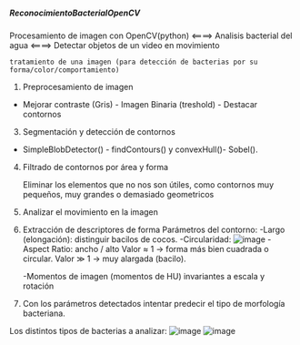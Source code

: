 ##### ReconocimientoBacterialOpenCV ##### 
Procesamiento de imagen con OpenCV(python) <====> Analisis bacterial del agua <====> Detectar objetos de un video en movimiento 

	tratamiento de una imagen (para detección de bacterias por su forma/color/comportamiento)

1) Preprocesamiento de imagen
   
 - Mejorar contraste (Gris) - Imagen Binaria (treshold) - Destacar contornos

3) Segmentación y detección de contornos

- SimpleBlobDetector() - findContours() y convexHull()- Sobel().

4) Filtrado de contornos por área y forma
   
   	Eliminar los elementos que no nos son útiles, como contornos muy pequeños, muy  grandes o demasiado geometricos
  
5) Analizar el movimiento en la imagen
6) Extracción de descriptores de forma
	Parámetros del contorno:
		-Largo (elongación): distinguir bacilos de cocos.
   		-Circularidad: ![image](https://github.com/user-attachments/assets/f74b70f0-9397-4d1e-92f4-80815049c283)
   		-Aspect Ratio: ancho / alto
   			Valor ≈ 1 → forma más bien cuadrada o circular.
   			Valor ≫ 1 → muy alargada (bacilo).
    
    -Momentos de imagen (momentos de HU)
      invariantes a escala y rotación

7) Con los parámetros detectados intentar predecir el tipo de morfología bacteriana.


Los distintos tipos de bacterias a analizar:
![image](https://github.com/user-attachments/assets/a1fda4e6-919b-40c8-bb9e-990d8b97549f)
![image](https://github.com/user-attachments/assets/4399bb73-1eec-4ddf-8f69-ad2cab3c23ff)
